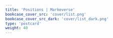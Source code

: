 ```yaml
---
title: 'Positions | Markeverse'
bookcase_cover_src: 'cover/list.png'
bookcase_cover_src_dark: 'cover/list_dark.png'
type: 'postcard'
weight: 40
---
```

